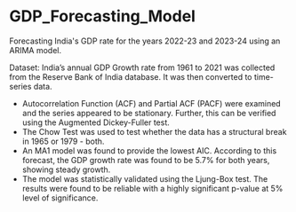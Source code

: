 # GDP_Forecasting_Model
Forecasting India's GDP rate for the years 2022-23 and 2023-24 using an ARIMA model.

Dataset: India’s annual GDP Growth rate from 1961 to 2021 was collected from the Reserve Bank of India database. It was then converted to time-series data.

- Autocorrelation Function (ACF) and Partial ACF (PACF) were examined and the series appeared to be stationary. Further, this can be verified using the Augmented Dickey-Fuller test.
- The Chow Test was used to test whether the data has a structural break in 1965 or 1979 - both.
- An MA1 model was found to provide the lowest AIC. According to this forecast, the GDP growth rate was found to be 5.7% for both years, showing steady growth.
- The model was statistically validated using the Ljung-Box test. The results were found to be reliable with a highly significant p-value at 5% level of significance.

